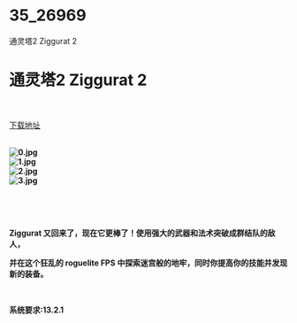 # 35_26969
通灵塔2 Ziggurat 2
# 通灵塔2 Ziggurat 2
 <br/></br>
[下载地址](https://www.switch520.cc/article/26969 "下载地址")
<br/></br>

<p><strong><img title="0.jpg" src="https://www.switch520.cc/muke_img/2022_02_08_ca52ac43141de.jpg" alt="0.jpg"></strong><br>
<strong><img title="1.jpg" src="https://www.switch520.cc/muke_img/2022_02_08_1120fca2fafa7.jpg" alt="1.jpg"></strong><br>
<strong><img title="2.jpg" src="https://www.switch520.cc/muke_img/2022_02_08_5c61e62683fc9.jpg" alt="2.jpg"></strong><br>
<strong><img title="3.jpg" src="https://www.switch520.cc/muke_img/2022_02_08_92725d188a747.jpg" alt="3.jpg">&nbsp;</strong></p>
<p>&nbsp;</p>
<p>&nbsp;</p>
<p><strong>Ziggurat 又回来了，现在它更棒了！使用强大的武器和法术突破成群结队的敌人，</strong></p>
<p><strong>并在这个狂乱的 roguelite FPS 中探索迷宫般的地牢，同时你提高你的技能并发现新的装备。</strong></p>
<p>&nbsp;</p>
<p><strong>系统要求:13.2.1</strong></p>



